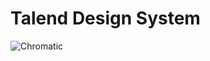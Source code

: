 # Talend Design System

![Chromatic](https://github.com/Talend/design-system/workflows/Chromatic/badge.svg)
